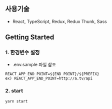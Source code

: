 ## 사용기술

- React, TypeScript, Redux, Redux Thunk, Sass

## Getting Started

### 1. 환경변수 설정

- .env.sample 파일 참조

```
REACT_APP_END_POINT=${END_POINT}/${PREFIX}
ex) REACT_APP_END_POINT=http://a.tv/api
```

### 2. start

```
yarn start
```
